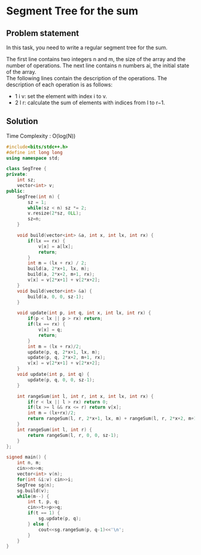 # Segment Tree for the sum

## Problem statement

In this task, you need to write a regular segment tree for the sum.

The first line contains two integers n and m, the size of the array and the number of operations. The next line contains n numbers ai, the initial state of the array.  
The following lines contain the description of the operations. The description of each operation is as follows:

- 1 i v: set the element with index i to v.
- 2 l r: calculate the sum of elements with indices from l to r−1.

## Solution

Time Complexity : O(log(N))

```cpp
#include<bits/stdc++.h>
#define int long long
using namespace std;

class SegTree {
private:
    int sz;
    vector<int> v;
public:
    SegTree(int n) {
        sz = 1;
        while(sz < n) sz *= 2;
        v.resize(2*sz, 0LL);
        sz=n;
    }

    void build(vector<int> &a, int x, int lx, int rx) {
        if(lx == rx) {
            v[x] = a[lx];
            return;
        }
        int m = (lx + rx) / 2;
        build(a, 2*x+1, lx, m);
        build(a, 2*x+2, m+1, rx);
        v[x] = v[2*x+1] + v[2*x+2];
    }
    void build(vector<int> &a) {
        build(a, 0, 0, sz-1);
    }

    void update(int p, int q, int x, int lx, int rx) {
        if(p < lx || p > rx) return;
        if(lx == rx) {
            v[x] = q;
            return;
        }
        int m = (lx + rx)/2;
        update(p, q, 2*x+1, lx, m);
        update(p, q, 2*x+2, m+1, rx);
        v[x] = v[2*x+1] + v[2*x+2];
    }
    void update(int p, int q) {
        update(p, q, 0, 0, sz-1);
    }

    int rangeSum(int l, int r, int x, int lx, int rx) {
        if(r < lx || l > rx) return 0;
        if(lx >= l && rx <= r) return v[x];
        int m = (lx+rx)/2;
        return rangeSum(l, r, 2*x+1, lx, m) + rangeSum(l, r, 2*x+2, m+1, rx);
    }
    int rangeSum(int l, int r) {
        return rangeSum(l, r, 0, 0, sz-1);
    }
};

signed main() {
    int n, m;
    cin>>n>>m;
    vector<int> v(n);
    for(int &i:v) cin>>i;
    SegTree sg(n);
    sg.build(v);
    while(m--) {
        int t, p, q;
        cin>>t>>p>>q;
        if(t == 1) {
            sg.update(p, q);
        } else {
            cout<<sg.rangeSum(p, q-1)<<'\n';
        }
    }
}
```
